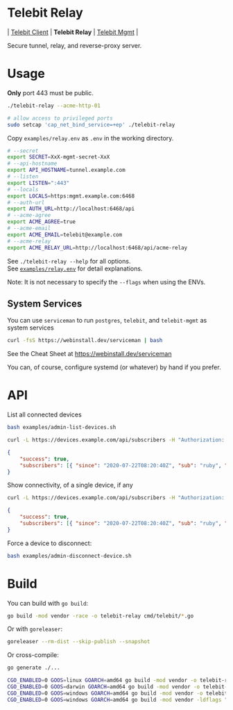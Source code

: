 # Telebit Relay

| [Telebit Client](../../) | **Telebit Relay** | [Telebit Mgmt](../mgmt) |

Secure tunnel, relay, and reverse-proxy server.

# Usage

**Only** port 443 must be public.

```bash
./telebit-relay --acme-http-01
```

```bash
# allow access to privileged ports
sudo setcap 'cap_net_bind_service=+ep' ./telebit-relay
```

Copy `examples/relay.env` as `.env` in the working directory.

```bash
# --secret
export SECRET=XxX-mgmt-secret-XxX
# --api-hostname
export API_HOSTNAME=tunnel.example.com
# --listen
export LISTEN=":443"
# --locals
export LOCALS=https:mgmt.example.com:6468
# --auth-url
export AUTH_URL=http://localhost:6468/api
# --acme-agree
export ACME_AGREE=true
# --acme-email
export ACME_EMAIL=telebit@example.com
# --acme-relay
export ACME_RELAY_URL=http://localhost:6468/api/acme-relay
```

See `./telebit-relay --help` for all options. \
See [`examples/relay.env`][relay-env] for detail explanations.

[relay-env]: /tree/master/examples/relay.env

Note: It is not necessary to specify the `--flags` when using the ENVs.

## System Services

You can use `serviceman` to run `postgres`, `telebit`, and `telebit-mgmt` as system services

```bash
curl -fsS https://webinstall.dev/serviceman | bash
```

See the Cheat Sheet at https://webinstall.dev/serviceman

You can, of course, configure systemd (or whatever) by hand if you prefer.

# API

List all connected devices

```bash
bash examples/admin-list-devices.sh
```

```bash
curl -L https://devices.example.com/api/subscribers -H "Authorization: Bearer ${TOKEN}"
```

```json
{
    "success": true,
    "subscribers": [{ "since": "2020-07-22T08:20:40Z", "sub": "ruby", "sockets": ["73.228.72.97:50737"], "clients": 0 }]
}
```

Show connectivity, of a single device, if any

```bash
curl -L https://devices.example.com/api/subscribers -H "Authorization: Bearer ${TOKEN}"
```

```json
{
    "success": true,
    "subscribers": [{ "since": "2020-07-22T08:20:40Z", "sub": "ruby", "sockets": ["73.228.72.97:50737"], "clients": 0 }]
}
```

Force a device to disconnect:

```bash
bash examples/admin-disconnect-device.sh
```

# Build

You can build with `go build`:

```bash
go build -mod vendor -race -o telebit-relay cmd/telebit/*.go
```

Or with `goreleaser`:

```bash
goreleaser --rm-dist --skip-publish --snapshot
```

Or cross-compile:

```bash
go generate ./...

CGO_ENABLED=0 GOOS=linux GOARCH=amd64 go build -mod vendor -o telebit-relay-linux ./cmd/telebit/*.go
CGO_ENABLED=0 GOOS=darwin GOARCH=amd64 go build -mod vendor -o telebit-relay-macos ./cmd/telebit/*.go
CGO_ENABLED=0 GOOS=windows GOARCH=amd64 go build -mod vendor -o telebit-relay-windows-debug.exe ./cmd/telebit/*.go
CGO_ENABLED=0 GOOS=windows GOARCH=amd64 go build -mod vendor -ldflags "-H windowsgui" -o telebit-relay-windows.exe ./cmd/telebit/*.go
```
